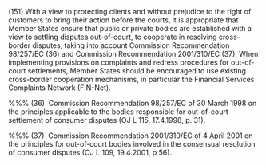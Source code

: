 (151) With a view to protecting clients and without prejudice to the right of customers to bring their action before the courts, it is appropriate that Member States ensure that public or private bodies are established with a view to settling disputes out-of-court, to cooperate in resolving cross-border disputes, taking into account Commission Recommendation 98/257/EC (36) and Commission Recommendation 2001/310/EC (37). When implementing provisions on complaints and redress procedures for out-of-court settlements, Member States should be encouraged to use existing cross-border cooperation mechanisms, in particular the Financial Services Complaints Network (FIN-Net).

%%% (36)  Commission Recommendation 98/257/EC of 30 March 1998 on the principles applicable to the bodies responsible for out-of-court settlement of consumer disputes (OJ L 115, 17.4.1998, p. 31).

%%% (37)  Commission Recommendation 2001/310/EC of 4 April 2001 on the principles for out-of-court bodies involved in the consensual resolution of consumer disputes (OJ L 109, 19.4.2001, p 56).